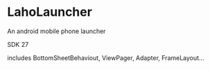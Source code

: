 # LahoLauncher

An android mobile phone launcher

SDK 27

includes BottomSheetBehaviout, ViewPager, Adapter, FrameLayout...
